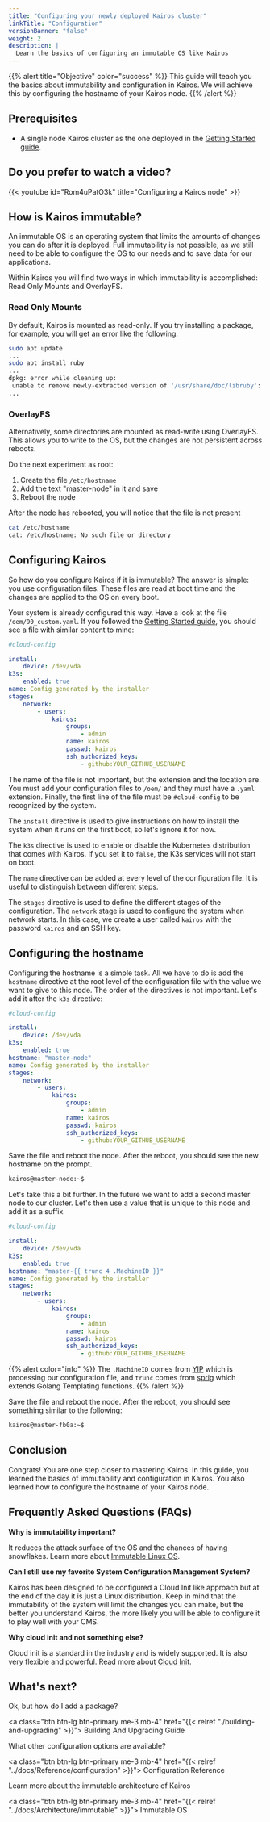 ```yaml
---
title: "Configuring your newly deployed Kairos cluster"
linkTitle: "Configuration"
versionBanner: "false"
weight: 2
description: |
  Learn the basics of configuring an immutable OS like Kairos
---
```


{{% alert title="Objective" color="success" %}}
This guide will teach you the basics about immutability and configuration in Kairos. We will achieve this by configuring the hostname of your Kairos node.
{{% /alert %}}

## Prerequisites

- A single node Kairos cluster as the one deployed in the [Getting Started guide](/docs/getting-started).

## Do you prefer to watch a video?

{{< youtube id="Rom4uPatO3k" title="Configuring a Kairos node" >}}

## How is Kairos immutable?

An immutable OS is an operating system that limits the amounts of changes you can do after it is deployed. Full immutability is not possible, as we still need to be able to configure the OS to our needs and to save data for our applications.

Within Kairos you will find two ways in which immutability is accomplished: Read Only Mounts and OverlayFS.

### Read Only Mounts

By default, Kairos is mounted as read-only. If you try installing a package, for example, you will get an error like the following:

```bash
sudo apt update
...
sudo apt install ruby
...
dpkg: error while cleaning up:
 unable to remove newly-extracted version of '/usr/share/doc/libruby': Read-only file system
...
```

### OverlayFS

Alternatively, some directories are mounted as read-write using OverlayFS. This allows you to write to the OS, but the changes are not persistent across reboots.

Do the next experiment as root:

1. Create the file `/etc/hostname`
2. Add the text "master-node" in it and save
3. Reboot the node

After the node has rebooted, you will notice that the file is not present

```bash
cat /etc/hostname
cat: /etc/hostname: No such file or directory
```

## Configuring Kairos

So how do you configure Kairos if it is immutable? The answer is simple: you use configuration files. These files are read at boot time and the changes are applied to the OS on every boot.

Your system is already configured this way. Have a look at the file `/oem/90_custom.yaml`. If you followed the [Getting Started guide](/docs/getting-started), you should see a file with similar content to mine:

```yaml
#cloud-config

install:
    device: /dev/vda
k3s:
    enabled: true
name: Config generated by the installer
stages:
    network:
        - users:
            kairos:
                groups:
                    - admin
                name: kairos
                passwd: kairos
                ssh_authorized_keys:
                    - github:YOUR_GITHUB_USERNAME
```

The name of the file is not important, but the extension and the location are. You must add your configuration files to `/oem/` and they must have a `.yaml` extension. Finally, the first line of the file must be `#cloud-config` to be recognized by the system.

The `install` directive is used to give instructions on how to install the system when it runs on the first boot, so let's ignore it for now.

The `k3s` directive is used to enable or disable the Kubernetes distribution that comes with Kairos. If you set it to `false`, the K3s services will not start on boot.

The `name` directive can be added at every level of the configuration file. It is useful to distinguish between different steps.

The `stages` directive is used to define the different stages of the configuration. The `network` stage is used to configure the system when network starts. In this case, we create a user called `kairos` with the password `kairos` and an SSH key.

## Configuring the hostname

Configuring the hostname is a simple task. All we have to do is add the `hostname` directive at the root level of the configuration file with the value we want to give to this node. The order of the directives is not important. Let's add it after the `k3s` directive:

```yaml
#cloud-config

install:
    device: /dev/vda
k3s:
    enabled: true
hostname: "master-node"
name: Config generated by the installer
stages:
    network:
        - users:
            kairos:
                groups:
                    - admin
                name: kairos
                passwd: kairos
                ssh_authorized_keys:
                    - github:YOUR_GITHUB_USERNAME
```

Save the file and reboot the node. After the reboot, you should see the new hostname on the prompt.

```bash
kairos@master-node:~$
```

Let's take this a bit further. In the future we want to add a second master node to our cluster. Let's then use a value that is unique to this node and add it as a suffix.

```yaml
#cloud-config

install:
    device: /dev/vda
k3s:
    enabled: true
hostname: "master-{{ trunc 4 .MachineID }}"
name: Config generated by the installer
stages:
    network:
        - users:
            kairos:
                groups:
                    - admin
                name: kairos
                passwd: kairos
                ssh_authorized_keys:
                    - github:YOUR_GITHUB_USERNAME
```

{{% alert color="info" %}}
The `.MachineID` comes from [YIP](https://github.com/mudler/yip) which is processing our configuration file, and `trunc` comes from [sprig](http://masterminds.github.io/sprig/) which extends Golang Templating functions.
{{% /alert %}}

Save the file and reboot the node. After the reboot, you should see something similar to the following:

```bash
kairos@master-fb0a:~$
```

## Conclusion

Congrats! You are one step closer to mastering Kairos. In this guide, you learned the basics of immutability and configuration in Kairos. You also learned how to configure the hostname of your Kairos node.

## Frequently Asked Questions (FAQs)

**Why is immutability important?**

It reduces the attack surface of the OS and the chances of having snowflakes. Learn more about [Immutable Linux OS](/blog/2023/03/22/understanding-immutable-linux-os-benefits-architecture-and-challenges/).

**Can I still use my favorite System Configuration Management System?**

Kairos has been designed to be configured a Cloud Init like approach but at the end of the day it is just a Linux distribution. Keep in mind that the immutability of the system will limit the changes you can make, but the better you understand Kairos, the more likely you will be able to configure it to play well with your CMS.

**Why cloud init and not something else?**

Cloud init is a standard in the industry and is widely supported. It is also very flexible and powerful. Read more about [Cloud Init](/docs/architecture/cloud-init/).

<script type="application/ld+json">
{
  "@context": "https://schema.org",
  "@type": "FAQPage",
  "mainEntity": [
    {
      "@type": "Question",
      "name": "Why is immutability important?",
      "acceptedAnswer": {
        "@type": "Answer",
        "text": "It reduces the attack surface of the OS and the chances of having snowflakes. Learn more about [Immutable Linux OS](/blog/2023/03/22/understanding-immutable-linux-os-benefits-architecture-and-challenges/)."
      }
    },
    {
      "@type": "Question",
      "name": "Can I still use my favorite System Configuration Management System?",
      "acceptedAnswer": {
        "@type": "Answer",
        "text": "Kairos has been designed to be configured a Cloud Init like approach but at the end of the day it is just a Linux distribution. Keep in mind that the immutability of the system will limit the changes you can make, but the better you understand Kairos, the more likely you will be able to configure it to play well with your CMS."
      }
    },
    {
      "@type": "Question",
      "name": "Why cloud init and not something else?",
      "acceptedAnswer": {
        "@type": "Answer",
        "text": "Cloud init is a standard in the industry and is widely supported. It is also very flexible and powerful. Read more about [Cloud Init](/docs/architecture/cloud-init/)."
      }
    },
  ]
}
</script>

## What's next?

Ok, but how do I add a package?

<a class="btn btn-lg btn-primary me-3 mb-4" href="{{< relref "./building-and-upgrading" >}}">
    Building And Upgrading Guide
</a>

What other configuration options are available?

<a class="btn btn-lg btn-primary me-3 mb-4" href="{{< relref "../docs/Reference/configuration" >}}">
    Configuration Reference
</a>

Learn more about the immutable architecture of Kairos

<a class="btn btn-lg btn-primary me-3 mb-4" href="{{< relref "../docs/Architecture/immutable" >}}">
    Immutable OS
</a>

